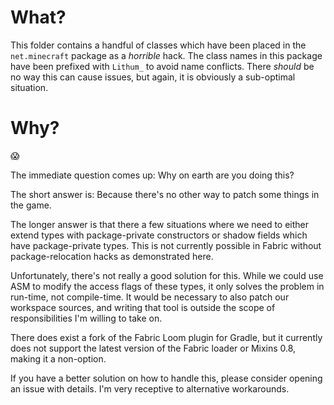 # What?

This folder contains a handful of classes which have been placed in the `net.minecraft` package as a *horrible* hack.
The class names in this package have been prefixed with `Lithum_` to avoid name conflicts. There _should_ be no way this
can cause issues, but again, it is obviously a sub-optimal situation.

# Why?

:scream:

The immediate question comes up: Why on earth are you doing this?

The short answer is: Because there's no other way to patch some things in the game.

The longer answer is that there a few situations where we need to either extend types with package-private constructors
or shadow fields which have package-private types. This is not currently possible in Fabric without package-relocation
hacks as demonstrated here.

Unfortunately, there's not really a good solution for this. While we could use ASM to modify the access flags of these
types, it only solves the problem in run-time, not compile-time. It would be necessary to also patch our workspace
sources, and writing that tool is outside the scope of responsibilities I'm willing to take on.

There does exist a fork of the Fabric Loom plugin for Gradle, but it currently does not support the latest version of
the Fabric loader or Mixins 0.8, making it a non-option.

If you have a better solution on how to handle this, please consider opening an issue with details. I'm very receptive
to alternative workarounds.

